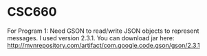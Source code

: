 # CSC660
For Program 1: Need GSON to read/write JSON objects to represent messages. I used version 2.3.1. You can download jar here: http://mvnrepository.com/artifact/com.google.code.gson/gson/2.3.1

